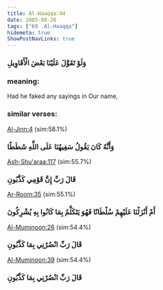 ```yaml
---
title: Al-Haaqqa:44
date: 2005-08-20
tags: ["69 .Al-Haaqqa"]
hidemeta: true 
ShowPostNavLinks: true 
---
```

### وَلَوْ تَقَوَّلَ عَلَيْنَا بَعْضَ الْأَقَاوِيلِ
### meaning: 
Had he faked any sayings in Our name,
### similar verses: 

[Al-Jinn:4](/72/4) (sim:58.1%)

### وَأَنَّهُ كَانَ يَقُولُ سَفِيهُنَا عَلَى اللَّهِ شَطَطًا

[Ash-Shu'araa:117](/26/117) (sim:55.7%)

### قَالَ رَبِّ إِنَّ قَوْمِي كَذَّبُونِ

[Ar-Room:35](/30/35) (sim:55.1%)

### أَمْ أَنْزَلْنَا عَلَيْهِمْ سُلْطَانًا فَهُوَ يَتَكَلَّمُ بِمَا كَانُوا بِهِ يُشْرِكُونَ

[Al-Muminoon:26](/23/26) (sim:54.4%)

### قَالَ رَبِّ انْصُرْنِي بِمَا كَذَّبُونِ

[Al-Muminoon:39](/23/39) (sim:54.4%)

### قَالَ رَبِّ انْصُرْنِي بِمَا كَذَّبُونِ

